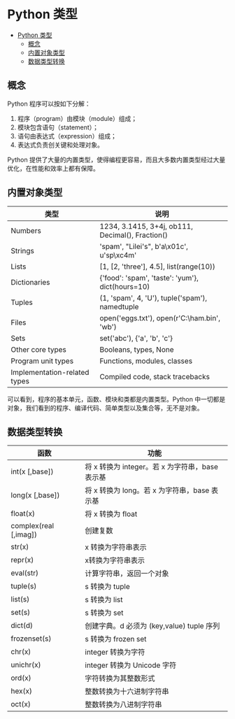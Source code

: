 # Python 类型

- [Python 类型](#python-类型)
  - [概念](#概念)
  - [内置对象类型](#内置对象类型)
  - [数据类型转换](#数据类型转换)

## 概念

Python 程序可以按如下分解：

1. 程序（program）由模块（module）组成；
2. 模块包含语句（statement）；
3. 语句由表达式（expression）组成；
4. 表达式负责创关键和处理对象。

Python 提供了大量的内置类型，使得编程更容易，而且大多数内置类型经过大量优化，在性能和效率上都有保障。

## 内置对象类型

|类型|说明|
|---|---|
|Numbers|1234, 3.1415, 3+4j, ob111, Decimal(), Fraction()|
|Strings|'spam', "Lilei's", b'a\x01c', u'sp\xc4m'|
|Lists|[1, [2, 'three'], 4.5], list(range(10))|
|Dictionaries|{'food': 'spam', 'taste': 'yum'}, dict(hours=10)|
|Tuples|(1, 'spam', 4, 'U'), tuple('spam'), namedtuple|
|Files|open('eggs.txt'), open(r'C:\ham.bin', 'wb')|
|Sets|set('abc'), {'a', 'b', 'c'}|
|Other core types|Booleans, types, None|
|Program unit types|Functions, modules, classes|
|Implementation-related types|Compiled code, stack tracebacks|

可以看到，程序的基本单元，函数、模块和类都是内置类型。Python 中一切都是对象，我们看到的程序、编译代码、简单类型以及集合等，无不是对象。

## 数据类型转换

| 函数  | 功能   |
| ----- | ------ |
| int(x [,base])        | 将 x 转换为 integer。若 x 为字符串，base 表示基 |
| long(x [,base])       | 将 x 转换为 long。若 x 为字符串，base 表示基    |
| float(x)              | 将 x 转换为 float  |
| complex(real [,imag]) | 创建复数           |
| str(x)     | x 转换为字符串表示      |
| repr(x)    | x转换为字符串表示       |
| eval(str)  | 计算字符串，返回一个对象 |
| tuple(s)   | s 转换为 tuple           |
| list(s)    | s 转换为 list            |
| set(s)     | s 转换为 set             |
| dict(d)       | 创建字典。d 必须为 (key,value) tuple 序列|
| frozenset(s)  | s 转换为 frozen set          |
| chr(x)        | integer 转换为字符           |
| unichr(x)     | integer 转换为 Unicode 字符  |
| ord(x)        | 字符转换为其整数形式         |
| hex(x)        | 整数转换为十六进制字符串     |
| oct(x)        | 整数转换为八进制字符串       |
